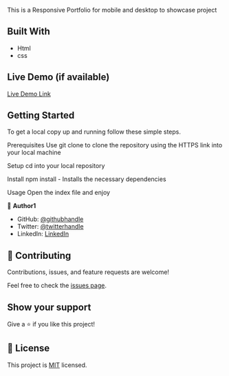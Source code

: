  This is a Responsive Portfolio for mobile and desktop to showcase project

## Built With

- Html
- css


## Live Demo (if available)

[Live Demo Link](https://livedemo.com)


## Getting Started
To get a local copy up and running follow these simple steps.

Prerequisites
Use git clone to clone the repository using the HTTPS link into your local machine

Setup
cd into your local repository

Install
npm install - Installs the necessary dependencies

Usage
Open the index file and enjoy





👤 **Author1**


- GitHub: [@githubhandle]()
- Twitter: [@twitterhandle](https://twitter.com/SchoolsAfrikana)
- LinkedIn: [LinkedIn](https://www.linkedin.com/in/okonkwo-echezona-4b92181b0/)


## 🤝 Contributing

Contributions, issues, and feature requests are welcome!

Feel free to check the [issues page](../../issues/).



## Show your support

Give a ⭐️ if you like this project!



## 📝 License

This project is [MIT](./LICENSE) licensed.
